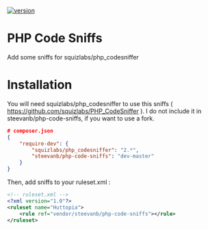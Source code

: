 [![version](https://img.shields.io/badge/version-development-green.svg)](https://github.com/steevanb/php-code-sniffs)

PHP Code Sniffs
===============

Add some sniffs for squizlabs/php_codesniffer

Installation
============

You will need squizlabs/php_codesniffer to use this sniffs ( https://github.com/squizlabs/PHP_CodeSniffer ).
I do not include it in steevanb/php-code-sniffs, if you want to use a fork.
```json
# composer.json
{
    "require-dev": {
        "squizlabs/php_codesniffer": "2.*",
        "steevanb/php-code-sniffs": "dev-master"
    }
}
```

Then, add sniffs to your ruleset.xml :
```xml
<!-- ruleset.xml -->
<?xml version="1.0"?>
<ruleset name="Huttopia">
    <rule ref="vendor/steevanb/php-code-sniffs"></rule>
</ruleset>
```
